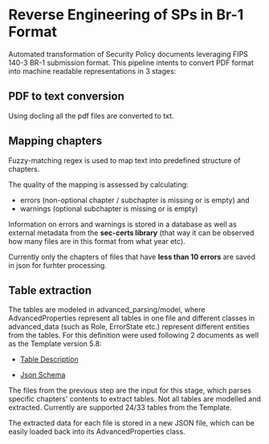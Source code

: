 # Reverse Engineering of SPs in Br-1 Format
Automated transformation of Security Policy documents leveraging FIPS 140-3 BR-1 submission format. This pipeline intents to convert PDF format into machine readable representations in 3 stages:

## PDF to text conversion
Using docling all the pdf files are converted to txt.

## Mapping chapters
Fuzzy-matching regex is used to map text into predefined structure of chapters.

The quality of the mapping is assessed by calculating:
* errors (non-optional chapter / subchapter is missing or is empty) and 
* warnings (optional subchapter is missing or is empty)

Information on errors and warnings is stored in a database as well as external metadata from the **sec-certs library** (that way it can be observed how many files are in this format from what year etc).

Currently only the chapters of files that have **less than 10 errors** are saved in json for furhter processing.

## Table extraction
The tables are modeled in advanced_parsing/model, where AdvancedProperties represent all tables in one file and different classes in advanced_data (such as Role, ErrorState etc.) represent different entities from the tables.
For this definition were used following 2 documents as well as the Template version 5.8:

- [Table Description](https://csrc.nist.gov/csrc/media/Projects/cryptographic-module-validation-program/documents/fips%20140-3/Module%20Processes/MIS%20Table%20Descriptions%20-%20V2.8.4.pdf)

- [Json Schema](https://csrc.nist.gov/csrc/media/Projects/cryptographic-module-validation-program/documents/fips%20140-3/Module%20Processes/SchemaMis-2.8.4.json)

The files from the previous step are the input for this stage, which parses specific chapters' contents to extract tables. Not all tables are modelled and extracted. Currently are supported 24/33 tables from the Template.

The extracted data for each file is stored in a new JSON file, which can be easily loaded back into its AdvancedProperties class.